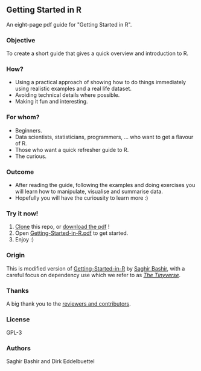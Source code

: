 ## Getting Started in R

An eight-page pdf guide for "Getting Started in R".

### Objective

To create a short guide that gives a quick overview and introduction to R. 

### How?

* Using a practical approach of showing how to do things immediately using realistic 
examples and a real life dataset. 
* Avoiding technical details where possible.
* Making it fun and interesting.

### For whom?

* Beginners.
* Data scientists, statisticians, programmers, ... who want to get a flavour of R.
* Those who want a quick refresher guide to R.
* The curious.

### Outcome

* After reading the guide, following the examples and doing exercises you will 
learn how to manipulate, visualise and summarise data.
* Hopefully you will have the curiousity to learn more :)

### Try it now!

1. [Clone](https://help.github.com/articles/cloning-a-repository/) this repo, or [download the pdf](Getting-Started-in-R.pdf) !
2. Open [Getting-Started-in-R.pdf](Getting-Started-in-R.pdf) to get started.
3. Enjoy :)

### Origin

This is modified version of
[Getting-Started-in-R](https://github.com/saghirb/Getting-Started-in-R) by 
[Saghir Bashir](https://github.com/saghirb), with a careful focus on
dependency use which we refer to as [_The Tinyverse_](http://www.tinyverse.org/).

### Thanks

A big thank you to the [reviewers and contributors](Contributors.md).

### License

GPL-3

### Authors

Saghir Bashir and Dirk Eddelbuettel
